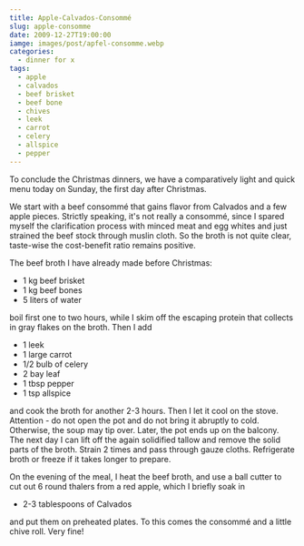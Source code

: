 ```yaml
---
title: Apple-Calvados-Consommé
slug: apple-consomme
date: 2009-12-27T19:00:00
iamge: images/post/apfel-consomme.webp
categories: 
  - dinner for x
tags: 
  - apple
  - calvados
  - beef brisket
  - beef bone
  - chives
  - leek
  - carrot
  - celery
  - allspice
  - pepper
---
```


To conclude the Christmas dinners, we have a comparatively light and quick menu today on Sunday, the first day after Christmas.

We start with a beef consommé that gains flavor from Calvados and a few apple pieces. Strictly speaking, it's not really a consommé, since I spared myself the clarification process with minced meat and egg whites and just strained the beef stock through muslin cloth. So the broth is not quite clear, taste-wise the cost-benefit ratio remains positive.

The beef broth I have already made before Christmas:

* 1 kg beef brisket 
* 1 kg beef bones 
* 5 liters of water

boil first one to two hours, while I skim off the escaping protein that collects in gray flakes on the broth. Then I add

* 1 leek 
* 1 large carrot 
* 1/2 bulb of celery 
* 2 bay leaf 
* 1 tbsp pepper 
* 1 tsp allspice

and cook the broth for another 2-3 hours. Then I let it cool on the stove. Attention - do not open the pot and do not bring it abruptly to cold. Otherwise, the soup may tip over. Later, the pot ends up on the balcony. The next day I can lift off the again solidified tallow and remove the solid parts of the broth. Strain 2 times and pass through gauze cloths. Refrigerate broth or freeze if it takes longer to prepare.

On the evening of the meal, I heat the beef broth, and use a ball cutter to cut out 6 round thalers from a red apple, which I briefly soak in 

* 2-3 tablespoons of Calvados 

and put them on preheated plates. To this comes the consommé and a little chive roll. Very fine!
